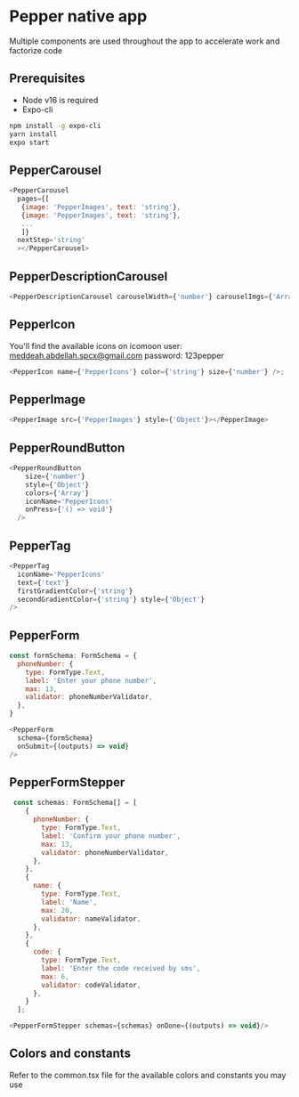 # Pepper native app
Multiple components are used throughout the app to accelerate work and factorize code

## Prerequisites
* Node v16 is required
* Expo-cli
```bash
npm install -g expo-cli
yarn install
expo start
```

## PepperCarousel
```javascript
<PepperCarousel
  pages={[
   {image: 'PepperImages', text: 'string'},
   {image: 'PepperImages', text: 'string'},
   ...
   ]}
  nextStep='string'
  ></PepperCarousel>
```

## PepperDescriptionCarousel
```javascript
<PepperDescriptionCarousel carouselWidth={'number'} carouselImgs={'Array<{uri: \'string\'}>'}/>
```

## PepperIcon
You'll find the available icons on icomoon
user: meddeah.abdellah.spcx@gmail.com
password: 123pepper

```javascript
<PepperIcon name={'PepperIcons'} color={'string'} size={'number'} />;
```

## PepperImage
```javascript
<PepperImage src={'PepperImages'} style={'Object'}></PepperImage>
```
## PepperRoundButton
```javascript
<PepperRoundButton
    size={'number'}
    style={'Object'}
    colors={'Array'}
    iconName='PepperIcons'
    onPress={'() => void'}
  />
```
## PepperTag
```javascript
<PepperTag
  iconName='PepperIcons'
  text={'text'}
  firstGradientColor={'string'}
  secondGradientColor={'string'} style={'Object'}
/>
```

## PepperForm
```javascript
const formSchema: FormSchema = {
  phoneNumber: {
    type: FormType.Text,
    label: 'Enter your phone number',
    max: 13,
    validator: phoneNumberValidator,
  },
}

<PepperForm
  schema={formSchema}
  onSubmit={(outputs) => void}
/>
```

## PepperFormStepper
```javascript
 const schemas: FormSchema[] = [
    {
      phoneNumber: {
        type: FormType.Text,
        label: 'Confirm your phone number',
        max: 13,
        validator: phoneNumberValidator,
      },
    },
    {
      name: {
        type: FormType.Text,
        label: 'Name',
        max: 20,
        validator: nameValidator,
      },
    },
    {
      code: {
        type: FormType.Text,
        label: 'Enter the code received by sms',
        max: 6,
        validator: codeValidator,
      },
    }
  ];

<PepperFormStepper schemas={schemas} onDone={(outputs) => void}/>
```

## Colors and constants
Refer to the common.tsx file for the available colors and constants you may use
